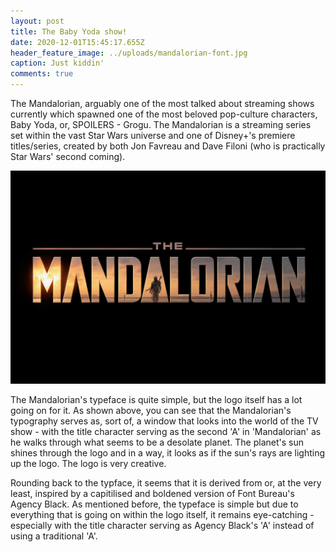 ```yaml
---
layout: post
title: The Baby Yoda show!
date: 2020-12-01T15:45:17.655Z
header_feature_image: ../uploads/mandalorian-font.jpg
caption: Just kiddin'
comments: true
---
```

The Mandalorian, arguably one of the most talked about streaming shows currently which spawned one of the most beloved pop-culture characters, Baby Yoda, or, SPOILERS - Grogu. The Mandalorian is a streaming series set within the vast Star Wars universe and one of Disney+'s premiere titles/series, created by both Jon Favreau and Dave Filoni (who is practically Star Wars' second coming).

![](../uploads/83d.jpg)

The Mandalorian's typeface is quite simple, but the logo itself has a lot going on for it. As shown above, you can see that the Mandalorian's typography serves as, sort of, a window that looks into the world of the TV show - with the title character serving as the second 'A' in 'Mandalorian' as he walks through what seems to be a desolate planet. The planet's sun shines through the logo and in a way, it looks as if the sun's rays are lighting up the logo. The logo is very creative.

Rounding back to the typface, it seems that it is derived from or, at the very least, inspired by a capitilised and boldened version of Font Bureau's Agency Black. As mentioned before, the typeface is simple but due to everything that is going on within the logo itself, it remains eye-catching - especially with the title character serving as Agency Black's 'A' instead of using a traditional 'A'.